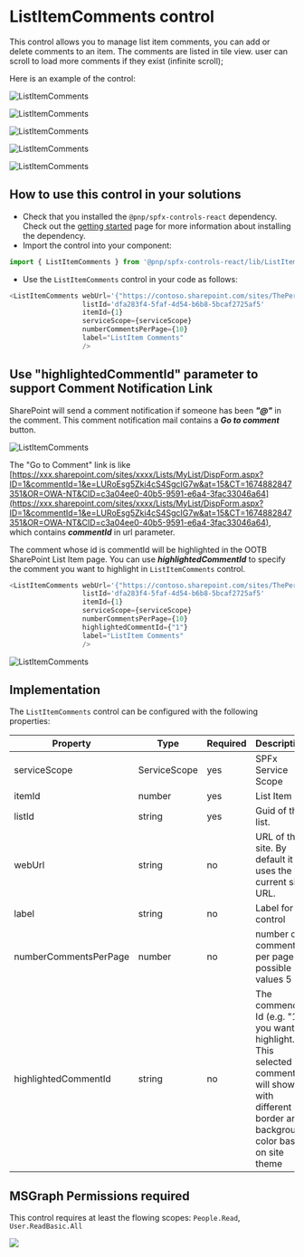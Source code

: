 # ListItemComments control

This control allows you to manage list item comments, you can add or delete comments to an item. The comments are listed in tile view.
user can scroll to load more comments if they exist (infinite scroll);


Here is an example of the control:

![ListItemComments](../assets/ListItemComments.gif)

![ListItemComments](../assets/ListItemComments01.png)

![ListItemComments](../assets/ListItemComments02.png)

![ListItemComments](../assets/ListItemComments03.png)

![ListItemComments](../assets/ListItemComments04.png)

## How to use this control in your solutions

- Check that you installed the `@pnp/spfx-controls-react` dependency. Check out the [getting started](../../#getting-started) page for more information about installing the dependency.
- Import the control into your component:

```TypeScript
import { ListItemComments } from '@pnp/spfx-controls-react/lib/ListItemComments';
```
- Use the `ListItemComments` control in your code as follows:

```TypeScript
<ListItemComments webUrl='{"https://contoso.sharepoint.com/sites/ThePerspective"}'
                  listId='dfa283f4-5faf-4d54-b6b8-5bcaf2725af5'
                  itemId={1}
                  serviceScope={serviceScope}
                  numberCommentsPerPage={10}
                  label="ListItem Comments"
                  />
```
## Use "highlightedCommentId" parameter to support Comment Notification Link
SharePoint will send a comment notification if someone has been ***"@"*** in the comment. This comment notification mail contains a ***Go to comment*** button. 

![ListItemComments](../assets/ListItemComments05.png)

The "Go to Comment" link is like [https://xxx.sharepoint.com/sites/xxxx/Lists/MyList/DispForm.aspx?ID=1&commentId=1&e=LURoEsg5Zki4cS4SgcIG7w&at=15&CT=1674882847351&OR=OWA-NT&CID=c3a04ee0-40b5-9591-e6a4-3fac33046a64](https://xxx.sharepoint.com/sites/xxxx/Lists/MyList/DispForm.aspx?ID=1&commentId=1&e=LURoEsg5Zki4cS4SgcIG7w&at=15&CT=1674882847351&OR=OWA-NT&CID=c3a04ee0-40b5-9591-e6a4-3fac33046a64), which contains ***commentId*** in url parameter.

The comment whose id is commentId will be highlighted in the OOTB SharePoint List Item page. 
You can use ***highlightedCommentId*** to specify the comment you want to highlight in `ListItemComments` control.

```TypeScript
<ListItemComments webUrl='{"https://contoso.sharepoint.com/sites/ThePerspective"}'
                  listId='dfa283f4-5faf-4d54-b6b8-5bcaf2725af5'
                  itemId={1}
                  serviceScope={serviceScope}
                  numberCommentsPerPage={10}
                  highlightedCommentId={"1"}
                  label="ListItem Comments"
                  />
```

![ListItemComments](../assets/ListItemComments06.png)

## Implementation

The `ListItemComments` control can be configured with the following properties:


| Property | Type | Required | Description |
| ---- | ---- | ---- | ---- |
| serviceScope | ServiceScope | yes | SPFx Service Scope  |
| itemId | number | yes | List Item Id  |
| listId | string | yes | Guid of the list. |
| webUrl | string | no | URL of the site. By default it uses the current site URL. |
| label | string | no | Label for control |
| numberCommentsPerPage | number  | no | number of comments per page possible values 5 | 10 | 15 | 20  default 10 |
| highlightedCommentId | string | no | The commend Id (e.g. "1") you want to highlight. This selected comment will show with different border and background color based on site theme |


## MSGraph Permissions required

This control requires at least the flowing scopes: `People.Read`, `User.ReadBasic.All`
 
![](https://telemetry.sharepointpnp.com/sp-dev-fx-controls-react/wiki/controls/ListItemComments)
